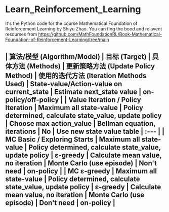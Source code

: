 # Learn_Reinforcement_Learning

It's the Python code for the course Mathematical Foundation of Reinforcement Learning by Shiyu Zhao.
You can fing the bood and relavent resourses from https://github.com/MathFoundationRL/Book-Mathematical-Foundation-of-Reinforcement-Learning/tree/main

| 算法/模型 (Algorithm/Model) | 目标 (Target) | 具体方法 (Methods) | 更新策略方法 (Update Policy Method) | 使用的迭代方法 (Iteration Methods Used) | State-value/Action-value on current_state | Estimate next_state value | on-policy/off-policy |
| **Value Iteration / Policy Iteration** | Maximum all state-value | Policy determined, calculate state_value, update policy | Choose max action_value | Bellman equation, iterations | No | Use new state value table | :--- |
| **MC Basic / Exploring Starts** | Maximum all state-value | Policy determined, calculate state_value, update policy | ε-greedy | Calculate mean value, no iteration | Monte Carlo (use episode) | Non't need | on-policy |
| **MC ε-greedy** | Maximum all state-value | Policy determined, calculate state_value, update policy | ε-greedy | Calculate mean value, no iteration | Monte Carlo (use episode) | Don't need | on-policy |
---
